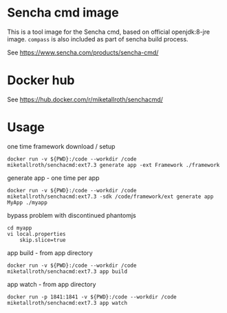 # Sencha cmd image

This is a tool image for the Sencha cmd, based on official openjdk:8-jre image. `compass` is also included as part of sencha build process.

See https://www.sencha.com/products/sencha-cmd/

# Docker hub

See https://hub.docker.com/r/miketallroth/senchacmd/

# Usage

one time framework download / setup
```
docker run -v ${PWD}:/code --workdir /code miketallroth/senchacmd:ext7.3 generate app -ext Framework ./framework
```

generate app - one time per app
```
docker run -v ${PWD}:/code --workdir /code miketallroth/senchacmd:ext7.3 -sdk /code/framework/ext generate app MyApp ./myapp
```

bypass problem with discontinued phantomjs
```
cd myapp
vi local.properties
    skip.slice=true
```

app build - from app directory
```
docker run -v ${PWD}:/code --workdir /code miketallroth/senchacmd:ext7.3 app build
```

app watch - from app directory
```
docker run -p 1841:1841 -v ${PWD}:/code --workdir /code miketallroth/senchacmd:ext7.3 app watch
```
